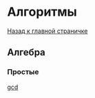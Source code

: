 # Алгоритмы
[Назад к главной страничке](../README.md)
## Алгебра
### Простые
[gcd](algorithms/gcd.md)